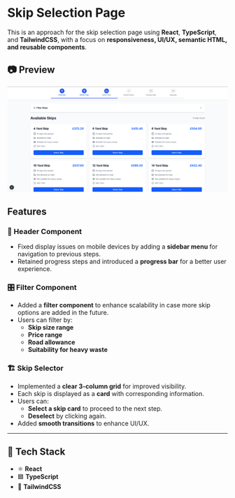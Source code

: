 # Skip Selection Page

This is an approach for the skip selection page using **React**, **TypeScript**, and **TailwindCSS**, with a focus on **responsiveness, UI/UX, semantic HTML, and reusable components**.

## 📷 Preview
![Skip Selection Page](./Screenshot_1.png)

## Features

### 🚀 Header Component
- Fixed display issues on mobile devices by adding a **sidebar menu** for navigation to previous steps.
- Retained progress steps and introduced a **progress bar** for a better user experience.

### 🎛️ Filter Component
- Added a **filter component** to enhance scalability in case more skip options are added in the future.
- Users can filter by:
  - **Skip size range**
  - **Price range**
  - **Road allowance**
  - **Suitability for heavy waste**

### 🏗️ Skip Selector
- Implemented a **clear 3-column grid** for improved visibility.
- Each skip is displayed as a **card** with corresponding information.
- Users can:
  - **Select a skip card** to proceed to the next step.
  - **Deselect** by clicking again.
- Added **smooth transitions** to enhance UI/UX.

---

## 📌 Tech Stack
- ⚛ **React**
- 🟦 **TypeScript**
- 🎨 **TailwindCSS**

